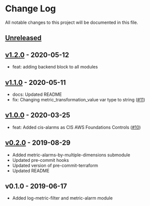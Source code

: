 # Change Log

All notable changes to this project will be documented in this file.

<a name="unreleased"></a>
## [Unreleased]



<a name="v1.2.0"></a>
## [v1.2.0] - 2020-05-12

- feat: adding backend block to all modules


<a name="v1.1.0"></a>
## [v1.1.0] - 2020-05-11

- docs: Updated README
- fix: Changing metric_transformation_value var type to string ([#11](https://github.com/terraform-aws-modules/terraform-aws-cloudwatch/issues/11))


<a name="v1.0.0"></a>
## [v1.0.0] - 2020-03-25

- feat: Added cis-alarms as CIS AWS Foundations Controls ([#10](https://github.com/terraform-aws-modules/terraform-aws-cloudwatch/issues/10))


<a name="v0.2.0"></a>
## [v0.2.0] - 2019-08-29

- Added metric-alarms-by-multiple-dimensions submodule
- Updated pre-commit hooks
- Updated version of pre-commit-terraform
- Updated README


<a name="v0.1.0"></a>
## v0.1.0 - 2019-06-17

- Added log-metric-filter and metric-alarm module


[Unreleased]: https://github.com/terraform-aws-modules/terraform-aws-cloudwatch/compare/v1.2.0...HEAD
[v1.2.0]: https://github.com/terraform-aws-modules/terraform-aws-cloudwatch/compare/v1.1.0...v1.2.0
[v1.1.0]: https://github.com/terraform-aws-modules/terraform-aws-cloudwatch/compare/v1.0.0...v1.1.0
[v1.0.0]: https://github.com/terraform-aws-modules/terraform-aws-cloudwatch/compare/v0.2.0...v1.0.0
[v0.2.0]: https://github.com/terraform-aws-modules/terraform-aws-cloudwatch/compare/v0.1.0...v0.2.0
